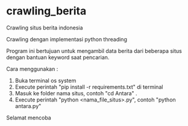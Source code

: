 # crawling_berita
Crawling situs berita indonesia 

Crawling dengan implementasi python threading 

Program ini bertujuan untuk mengambil data berita dari beberapa situs dengan bantuan keyword saat pencarian.

Cara menggunakan :

1. Buka terminal os system
2. Execute perintah "pip install -r requirements.txt" di terminal
3. Masuk ke folder nama situs, contoh "cd Antara" .
4. Execute perintah "python <nama_file_situs>.py", contoh "python antara.py"

Selamat mencoba
